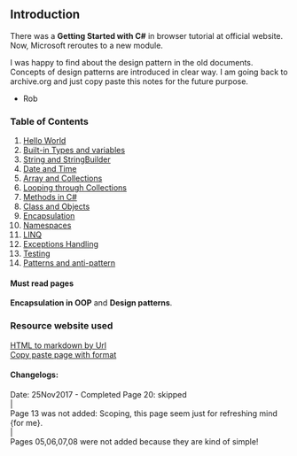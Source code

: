 

## Introduction ##
There was a **Getting Started with C#** in browser tutorial at official website. Now, Microsoft reroutes to a new module.  

I was happy to find about the design pattern in the old documents. Concepts of design patterns are introduced in clear way. I am going back to archive.org and just copy paste this notes for the future purpose.  
- Rob

### Table of Contents ###

1. [Hello World](01HelloWorld.md)
1. [Built-in Types and variables](02BuiltinTypesAndVariables.md)
1. [String and StringBuilder](03Strings.md)
1. [Date and Time](04DateAndTime.md)
1. [Array and Collections](09ArrayAndCollections.md)
1. [Looping through Collections](10LoopingThroughCollections.md)
1. [Methods in C#](11Methods.md)
1. [Class and Objects](12ClassAndObjects.md)
1. [Encapsulation](14EncapsulationOOP.md)
1. [Namespaces](15UnderstandingNamespaces.md)
1. [LINQ](16LINQ.md)
1. [Exceptions Handling](17Exceptions.md)
1. [Testing](18Testing.md)
1. [Patterns and anti-pattern](19PatternsVsAntipatterns.md)

#### Must read pages #### 

**Encapsulation in OOP** and **Design patterns**.

### Resource website used ###
[HTML to markdown by Url](http://heckyesmarkdown.com/)  
[Copy paste page with format](http://markitdown.medusis.com/)

#### Changelogs: ####  
Date: 25Nov2017 - Completed
Page 20: skipped  
|  
Page 13 was not added: Scoping, this page seem just for refreshing mind {for me}.  
|  
Pages 05,06,07,08 were not added because they are kind of simple!  